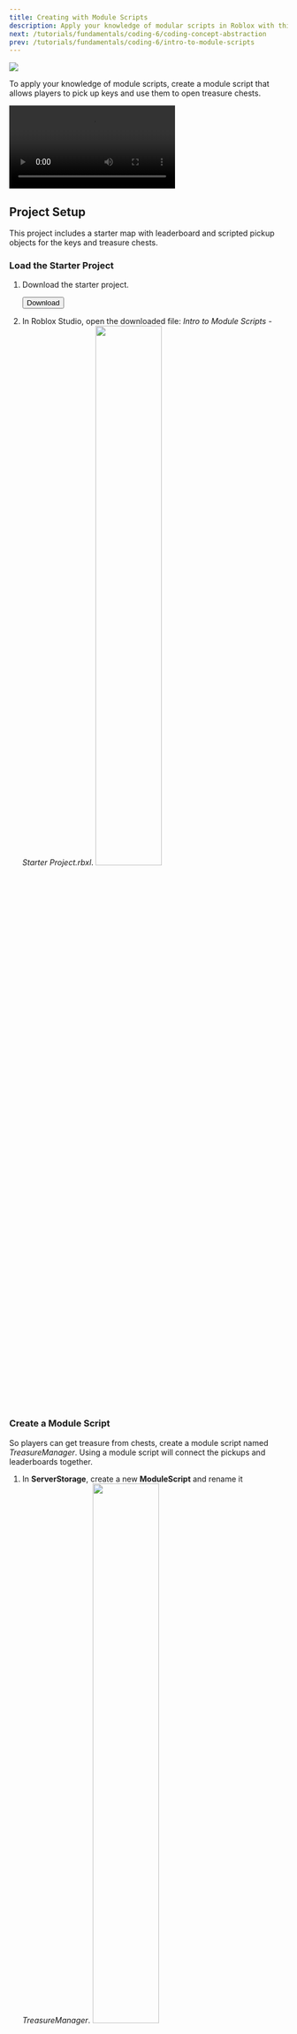 ```yaml
---
title: Creating with Module Scripts
description: Apply your knowledge of modular scripts in Roblox with this practical example.
next: /tutorials/fundamentals/coding-6/coding-concept-abstraction
prev: /tutorials/fundamentals/coding-6/intro-to-module-scripts
---
```


<img src="../../../assets/education/coding-6/creating-with-module-scripts/creating-modules-hero.jpeg" />

To apply your knowledge of module scripts, create a module script that allows players to pick up keys and use them to open treasure chests.

<video controls src="../../../assets/education/coding-6/creating-with-module-scripts/final-example.mp4"></video>

## Project Setup

This project includes a starter map with leaderboard and scripted pickup objects for the keys and treasure chests.

### Load the Starter Project

1. Download the starter project.

   <a href="../../../assets/education/coding-6/creating-with-module-scripts/Intro_to_Module_Scripts_-_Starter_Project.rbxl">
   <Button variant="contained">Download</Button>
   </a>

2. In Roblox Studio, open the downloaded file: _Intro to Module Scripts - Starter Project.rbxl_.
   <img src="../../../assets/education/coding-6/creating-with-module-scripts/module-template-example.jpeg" width="50%" />

### Create a Module Script

So players can get treasure from chests, create a module script named _TreasureManager_. Using a module script will connect the pickups and leaderboards together.

1. In **ServerStorage**, create a new **ModuleScript** and rename it _TreasureManager_.
   <img src="../../../assets/education/coding-6/creating-with-module-scripts/create-module-script.png" width="50%" />

2. In _TreasureManager_, rename the default module table by replacing `module` with `TreasureManager` in both places.

   ```lua
   local TreasureManager = {}

   return TreasureManager
   ```

## Using Functions in Module Scripts

To test how functions work in module scripts, create a new function named `getKey()`. When the `getKey()` function is called from another script, it'll receive a key part to destroy and add 1 to the number of keys in the player's inventory.

### Create a Module Function for keys

1. This module script will use a combination of module and local functions, type **two** comments to help you keep them separated.

   ```lua
   local TreasureManager = {}

   ------------------ Local Functions

   ------------------ Module Functions

   return TreasureManager
   ```

2. Under the **Module Functions** comment, add a new module function to `TreasureManager` named `getKey()`.

   Use two parameters:

   - `keyPart` - the part to destroy.
   - `whichCharacter` - the player that touched the key part.

   ```lua
   local TreasureManager = {}

   ------------------ Local Functions

   ------------------ Module Functions
   function TreasureManager.getKey(keyPart, whichCharacter) end

   return TreasureManager
   ```

3. In `getKey()`, destroy `keyPart`.

   ```lua
   function TreasureManager.getKey(keyPart, whichCharacter)
   	keyPart:Destroy()
   end
   ```

### Use the Module Function

Now, the module function `getKey()` can be used in other scripts. To test that function, you'll open a premade script and call it.

1. Open the key script in **Workspace** > _Keys_ > _KeyScript_.

2. In keyScript, store the module script in a variable named `treasureManager` and set it equal to:
   `require(ServerStorage:WaitForChild("TreasureManager"))`

   ```lua
   local ServerStorage = game:GetService("ServerStorage")
   -- Require the module script below ⯆
   local treasureManager = require(ServerStorage:WaitForChild("TreasureManager"))

   local keys = script.Parent
   local keysFolder = keys.Parts
   local keysArray = keysFolder:GetChildren()
   ```

   <Alert severity="success">

   Prevent errors by using `WaitForChild()` instead of the dot operator to make the script wait until `TreasureManager` has loaded before moving on. For scripts in ServerScriptService or ServerStorage, it's safe to use the dot operator instead, like in `Class.ServerStorage.TreasureManager`.
   </Alert>

3. There's already a function named `partTouched()` to check for a player touching the part. Inside `partTouched()`:

   - Call the `getKey()` module function to destroy the key.
   - Pass in `keyPart` and `whichCharacter`.

   ```lua
   local ServerStorage = game:GetService("ServerStorage")
   -- Require the module script below ⯆
   local treasureManager = require(ServerStorage:WaitForChild("TreasureManager"))

   local keys = script.Parent
   local keysFolder = keys.Parts
   local keysArray = keysFolder:GetChildren()

   local function partTouched(otherPart, keyPart)
   	local whichCharacter = otherPart.Parent
   	local humanoid = whichCharacter:FindFirstChildWhichIsA("Humanoid")
   	if humanoid then
   		-- Give the player a key and destroy the key part
   		-- =============================================
   		treasureManager.getKey(keyPart, whichCharacter)
   		-- =============================================
   	end
   end
   ```

4. Run the project and check that touching a key destroys it.

   <video controls src="../../../assets/education/coding-6/creating-with-module-scripts/get-first-key.mp4" width="75%"></video>

### Troubleshooting Tips

**Issue:** Get an error message including: `"Infinite yield possible"`.

- Check the spelling of your module script in a script. If a module script, like _TreasureManager_, is spelled differently, there will be an error.

**Issue:** Get an error message including: `"attempt to index global"`.

- Check the line that includes the require for the module script in _keyScript_. If the module does not include require, it can't use functions and variables from that module script.

**Issue:** Script doesn't run or can't pick up keys.

- In the module script, make sure that all the code is between `local TreasureManager = {}` and `return TreasureManager`. The return must be the last line of code in a Module Script.

- Check that there are two parenthesis at the end of the line with require, like in `WaitForChild("TreasureManager"))`.

## Create a Local Function

Right now, a leaderboard keeps track of a player's keys and treasure. To change the leaderboard numbers, use a local function in the module script. A local function is used because changing a player's key or treasure values will only be needed in the TreasureManager script, not anywhere else.

1. In **ServerStorage**, open the _TreasureManager_ script.

2. Create local variables to do the following:

   - Get the Players service so the script can work with player's leaderboard stats.

   - Store the number of keys the player receives after touching _keyPart_.

   ```lua
   local TreasureManager = {}
   local Players = game:GetService("Players")
   local keyDrop = 1

   ------------------ Local Functions

   ------------------ Module Functions
   function TreasureManager.getKey(keyPart, whichCharacter)
   	keyPart:Destroy()
   end

   return TreasureManager
   ```

3. Copy and paste these two local functions into the **Local Functions** section.

   - `getPlayerKeys()` returns the value of the player's `Lockpicks` leaderstat.

   - `getPlayerTreasure()` returns the value of the player's `Treasure` leaderstat.

   ```lua
   ------------------ Local Functions
   local function getPlayerKeys(whichCharacter)
   	local player = Players:GetPlayerFromCharacter(whichCharacter)
   	local leaderstats = player:FindFirstChild("leaderstats")
   	return leaderstats:WaitForChild("Lockpicks")
   end
   local function getPlayerTreasure(whichCharacter)
   	local player = Players:GetPlayerFromCharacter(whichCharacter)
   	local leaderstats = player:FindFirstChild("leaderstats")
   	return leaderstats:WaitForChild("Treasure")
   end
   ------------------ Module Functions
   ```

4. To add to the player's keys, in the `getKey()` module function:

   - Create a `local` variable to call `getPlayerKeys(whichCharacter)`.

   - Add the value of `keyDrop` to `playerKeys`.

   ```lua
   ------------------ Module Functions
   function TreasureManager.getKey(keyPart, whichCharacter)
   	local playerKeys = getPlayerKeys(whichCharacter)
   	playerKeys.Value = playerKeys.Value + keyDrop
   	keyPart:Destroy()
   end
   ```

5. Run the project. Check that touching a key destroys it and adds 1 to the player's keys in the leaderboard.

   <img src="../../../assets/education/coding-6/creating-with-module-scripts/show-leaderboard-key.jpg" />

If needed, check your script against the one below for any troubleshooting issues.

```lua title = "Current TreasureManager Script"
local TreasureManager = {}
local Players = game:GetService("Players")
local keyDrop = 1

------------------ Local Functions
local function getPlayerKeys(whichCharacter)
   local player = Players:GetPlayerFromCharacter(whichCharacter)
   local leaderstats = player:FindFirstChild("leaderstats")
   return leaderstats:WaitForChild("Lockpicks")
end

local function getPlayerTreasure(whichCharacter)
   local player = Players:GetPlayerFromCharacter(whichCharacter)
   local leaderstats = player:FindFirstChild("leaderstats")
   return leaderstats:WaitForChild("Treasure")
end

------------------ Module Functions
function TreasureManager.getKey(keyPart, whichCharacter)
   local playerKeys = getPlayerKeys(whichCharacter)
   playerKeys.Value = playerKeys.Value + keyDrop
   keyPart:Destroy()
end

return TreasureManager
```

## Getting Information From Module Scripts

The _TreasureManager_ module script will be used when players touch a treasure chest to check if they have at least one key before opening it and giving them gold.

### Check If Chests Can Be Opened

1. First in **ServerStorage** > _TreasureManager_ script, set up variables for how many keys it costs to open a chest, and how much gold each chest contains.

   ```lua
   local TreasureManager = {}

   local Players = game:GetService("Players")
   local keyDrop = 1
   local chestPickCost = 1
   local chestReward = 100

   ------------------ Local Functions
   local function getPlayerKeys(whichCharacter)
   	local player = Players:GetPlayerFromCharacter(whichCharacter)
   	local leaderstats = player:FindFirstChild("leaderstats")
   	return leaderstats:WaitForChild("Lockpicks")
   end
   ```

2. To create a function that checks if a player can open a chest, in the **Module Functions** section, add a new function to the `TreasureManager` table named `canOpenChest()` with the parameter `whichCharacter`.

   ```lua
   ------------------ Module Functions
   function TreasureManager.canOpenChest(whichCharacter) end

   function TreasureManager.getKey(keyPart, whichCharacter)
   	local playerKeys = getPlayerKeys(whichCharacter)
   	playerKeys.Value = playerKeys.Value + keyDrop
   	keyPart:Destroy()
   end
   ```

3. Copy and paste the code below into `canOpenChest()` to return `true` if the player has enough keys, and `false` if they don't.

   ```lua
   function TreasureManager.canOpenChest(whichCharacter)
   	local playerKeys = getPlayerKeys(whichCharacter)
   	if playerKeys.Value >= chestPickCost then
   		return true
   	else
   		return false
   	end
   end
   ```

### Give Players Treasure

So the player can open a chest, create a function in _TreasureManager_ that awards them treasure.

1. Add a new module function to `TreasureManager` named `openChest()`.

   Pass in two arguments:

   - `chestPart` - the chest part to destroy.
   - `whichCharacter` - the player to give treasure.

   ```lua
   function TreasureManager.openChest(chestPart, whichCharacter) end
   ```

2. To subtract a player's keys and award them treasure, copy and paste the code below in `openChest()`. This code uses the variables created previously, like `chestReward`, the amount of treasure given per chest.

   ```lua
   function TreasureManager.openChest(chestPart, whichCharacter)
   	local playerKeys = getPlayerKeys(whichCharacter)
   	local playerTreasure = getPlayerTreasure(whichCharacter)
   	playerKeys.Value = playerKeys.Value - chestPickCost
   	playerTreasure.Value = playerTreasure.Value + chestReward
   	chestPart:Destroy()
   end
   ```

### Call the Chest Functions

Now that the two module functions, `canOpenChest()` and `openChest()`, have been created, they can be called by the Chest parts whenever a player touches them using the premade `partTouched()` function.

1. In **Workspace** > _Chests_ open _ChestScript_.

2. Create a new variable named `treasureManager` and require the _TreasureManager_ module script in **ServerStorage**.

   ```lua
   local ServerStorage = game:GetService("ServerStorage")
   -- Require the module script below
   local treasureManager = require(ServerStorage:WaitForChild("TreasureManager"))

   local chests = script.Parent
   local chestsFolder = chests.Parts
   local chestsArray = chestsFolder:GetChildren()
   ```

3. In `partTouched()`, under the `if humanoid` statement, create a new variable named `canOpen` and set it equal to:

   `treasureManager.canOpenChest(whichCharacter)`

   ```lua
   local function partTouched(otherPart, chestPart)
   	local whichCharacter = otherPart.Parent
   	local humanoid = whichCharacter:FindFirstChildWhichIsA("Humanoid")
   	if humanoid then
   		-- Check if the player can open a chest, then let them get treasure
   		-- =============================================
   		local canOpen = treasureManager.canOpenChest(whichCharacter)
   		-- =============================================
   	end
   end
   ```

4. Next, create an if statement to check if `canOpen` is true.

   - If so, call the TreasureManager's `openChest()` function.

   - Then, pass in two parameters: `chestPart`, the chest to destroy, and `whichCharacter`, the player to award treasure.

   ```lua
   local function partTouched(otherPart, chestPart)
   	local whichCharacter = otherPart.Parent
   	local humanoid = whichCharacter:FindFirstChildWhichIsA("Humanoid")
   	if humanoid then
   		-- Check if the player can open a chest, then let them get treasure
   		-- =============================================
   		local canOpen = treasureManager.canOpenChest(whichCharacter)
   		if canOpen == true then
   			treasureManager.openChest(chestPart, whichCharacter)
   		end
   		-- =============================================
   	end
   end
   ```

5. Run the project. Check that:

   - If you have at least 1 key, touching a chest will destroys it and awards treasure.
   - If you have 0 keys, you can't open a treasure chest.

### Troubleshooting Tips

- In _ChestScript_, make sure that functions called from the module script like `canOpenChest()` are spelled exactly how they're found in the _TreasureManager_ script. Any difference will cause an error.

- Check that copy and pasted functions, like `treasureManager.openChest()`, are exactly as shown in the lesson. Any differences can cause subtle errors in the script.

## Finished Scripts

```lua title='Finished TreasureManager Script'

local TreasureManager = {}
local Players = game:GetService("Players")
local keyDrop = 1
local chestPickCost = 1
local chestReward = 100

------------------ Local Functions
local function getPlayerKeys(whichCharacter)
   local player = Players:GetPlayerFromCharacter(whichCharacter)
   local leaderstats = player:FindFirstChild("leaderstats")
   return leaderstats:WaitForChild("Lockpicks")
end

local function getPlayerTreasure(whichCharacter)
   local player = Players:GetPlayerFromCharacter(whichCharacter)
   local leaderstats = player:FindFirstChild("leaderstats")
   return leaderstats:WaitForChild("Treasure")
end

------------------ Module Functions
function TreasureManager.openChest(chestPart, whichCharacter)
   local playerKeys = getPlayerKeys(whichCharacter)
   local playerTreasure = getPlayerTreasure(whichCharacter)
   playerKeys.Value = playerKeys.Value - chestPickCost
   playerTreasure.Value = playerTreasure.Value + chestReward
   chestPart:Destroy()
end

function TreasureManager.canOpenChest(whichCharacter)
   local playerKeys = getPlayerKeys(whichCharacter)
   if playerKeys.Value >= chestPickCost then
   return true
   else
   return false
   end
end

function TreasureManager.getKey(keyPart, whichCharacter)
   local playerKeys = getPlayerKeys(whichCharacter)
   playerKeys.Value = playerKeys.Value + keyDrop
   keyPart:Destroy()
end

return TreasureManager
```

```lua title='Finished ChestScript'
local ServerStorage = game:GetService("ServerStorage")
-- Require the module script below ⯆
local treasureManager = require(ServerStorage:WaitForChild("TreasureManager"))

local chests = script.Parent
local chestsFolder = chests.Parts
local chestsArray = chestsFolder:GetChildren()

local function partTouched(otherPart, chestPart)
   local whichCharacter = otherPart.Parent
   local humanoid = whichCharacter:FindFirstChildWhichIsA("Humanoid")
   if humanoid then
      -- Check if the player can open a chest, then let them get treasure
      -- =============================================
      local canOpen = treasureManager.canOpenChest(whichCharacter)
      if canOpen == true then
         treasureManager.openChest(chestPart, whichCharacter)
      end
      -- =============================================
   end
end

-- Binds every chest part to the touch function so it works on all parts
for chestIndex = 1, #chestsArray do
   local chestPart = chestsArray[chestIndex]
   chestPart.Touched:Connect(function(otherPart)
   partTouched(otherPart, chestPart)
   end)
end
```

```lua title='Finished keyScript'
local ServerStorage = game:GetService("ServerStorage")
-- Require the module script below ⯆
local treasureManager = require(ServerStorage:WaitForChild("TreasureManager"))

local keys = script.Parent
local keysFolder = keys.Parts
local keysArray = keysFolder:GetChildren()

local function partTouched(otherPart, keyPart)
   local whichCharacter = otherPart.Parent
   local humanoid = whichCharacter:FindFirstChildWhichIsA("Humanoid")
   if humanoid then
      -- Give the player a key and destroy the key part
      -- =============================================
      treasureManager.getKey(keyPart, whichCharacter)
      -- =============================================
   end
end

-- Binds every key part to the touch function so it works on all parts
for keyIndex = 1, #keysArray do
   local keyPart = keysArray[keyIndex]
   keyPart.Touched:Connect(function(otherPart)
      partTouched(otherPart, keyPart)
   end)
end
```

## Summary

A common application of using module scripts in Roblox games is to handle common tasks used by players, such as granting them points. For this example, a module script named TreasureManager was created to handle giving players keys and treasure whenever they interact with in-game objects.
